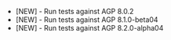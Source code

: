 - [NEW] - Run tests against AGP 8.0.2
- [NEW] - Run tests against AGP 8.1.0-beta04
- [NEW] - Run tests against AGP 8.2.0-alpha04
